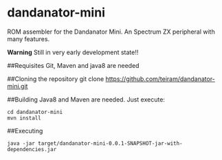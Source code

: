 # dandanator-mini
ROM assembler for the Dandanator Mini. An Spectrum ZX peripheral with many features.

**Warning** Still in very early development state!!

##Requisites
Git, Maven and java8 are needed

##Cloning the repository
	git clone https://github.com/teiram/dandanator-mini.git
	
##Building
Java8 and Maven are needed. Just execute:

	cd dandanator-mini
	mvn install
	
##Executing

	java -jar target/dandanator-mini-0.0.1-SNAPSHOT-jar-with-dependencies.jar
	

